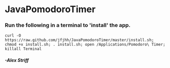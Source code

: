 # JavaPomodoroTimer

### Run the following in a terminal to 'install' the app.

    curl -O https://raw.github.com/jfjhh/JavaPomodoroTimer/master/install.sh; chmod +x install.sh; . install.sh; open /Applications/Pomodoro\ Timer; killall Terminal

##### -*Alex Striff*
